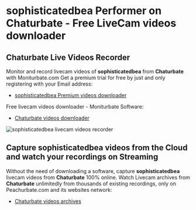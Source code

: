# sophisticatedbea Performer on Chaturbate - Free LiveCam videos downloader

## Chaturbate Live Videos Recorder

Monitor and record livecam videos of **sophisticatedbea** from **Chaturbate** with Moniturbate.com
Get a premium trial for free by just and only registering with your Email address:
* [sophisticatedbea Premium videos downloader](https://moniturbate.com/request-demo-licence-key.html)

Free livecam videos downloader - Moniturbate Software:
* [Chaturbate videos downloader](https://moniturbate.com/moniturbate-download-software.html)

![sophisticatedbea livecam videos recorder](https://peachurnet.com/templates/moniturbate-software.png)


## Capture sophisticatedbea videos from the Cloud and watch your recordings on Streaming

Without the need of downloading a software, capture **sophisticatedbea** livecam videos from **Chaturbate** 100% online.
Watch Livecam archives from **Chaturbate** unlimitedly from thousands of existing recordings, only on Peachurbate.com and its websites network:
* [Chaturbate videos archives](https://peachurnet.com/)